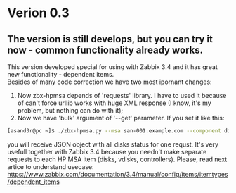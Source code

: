 # Verion 0.3
## The version is still develops, but you can try it now - common functionality already works.
This version developed special for using with Zabbix 3.4 and it has great new functionality - dependent items.  
Besides of many code correction we have two most ipornant changes: 
1. Now zbx-hpmsa depends of 'requests' library. I have to used it because of can't force urllib works with huge XML response (I know, it's my problem, but nothing can do with it);
2. Now we have 'bulk' argument of '--get' parameter. If you set it like this:
```bash
[asand3r@pc ~]$ ./zbx-hpmsa.py --msa san-001.example.com --component disks --get bulk
```
you will receive JSON object with all disks status for one requst. It's very usefull together with Zabbix 3.4 because you needn't make separate requests
to each HP MSA item (disks, vdisks, controllers). Please, read next artice to understand usecase:  
https://www.zabbix.com/documentation/3.4/manual/config/items/itemtypes/dependent_items
